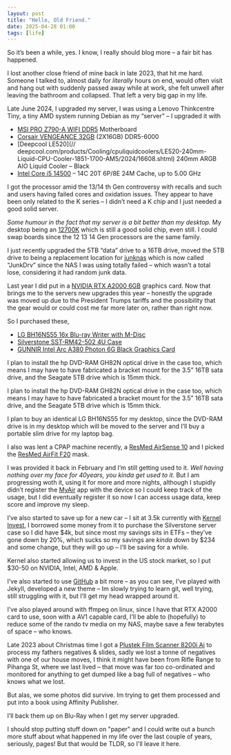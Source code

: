```yaml
---
layout: post
title: "Hello, Old Friend."
date: 2025-04-28 01:00
tags: [life]
---
```


So it’s been a while, yes. I know, I really should blog more – a fair bit has happened.

I lost another close friend of mine back in late 2023, that hit me hard. Someone I talked to, almost daily for *literally* hours on end, would often visit and hang out with suddenly passed away while at work, she felt unwell after leaving the bathroom and collapsed. That left a very big gap in my life.

Late June 2024, I upgraded my server, I was using a Lenovo Thinkcentre Tiny, a tiny AMD system running Debian as my “server” – I upgraded it with 

- [MSI PRO Z790-A WIFI DDR5](//msi.com/Motherboard/PRO-Z790-A-WIFI/Overview) Motherboard
- [Corsair VENGEANCE 32GB](//computerlounge.co.nz/products/corsair-cmk32gx5m2e6000c36w-vengeance-32gb-2x16gb-ddr5-6000-cl36-white-memory) (2X16GB) DDR5-6000
- [Deepcool LE520](// deepcool.com/products/Cooling/cpuliquidcoolers/LE520-240mm-Liquid-CPU-Cooler-1851-1700-AM5/2024/16608.shtml) 240mm ARGB AIO Liquid Cooler – Black
- [Intel Core i5 14500](//intel.com/content/www/us/en/products/sku/236784/intel-core-i5-processor-14500-24m-cache-up-to-5-00-ghz/specifications.html) – 14C 20T 6P/8E 24M Cache, up to 5.00 GHz

I got the processor amid the 13/14 th Gen controversy with recalls and such and users having failed cores and oxidation issues. They appear to have been only related to the K series – I didn’t need a K chip and I just needed a good solid server. 

*Some humour in the fact that my server is a bit better than my desktop.* My desktop being an [12700K](//intel.com/content/www/us/en/products/sku/134594/intel-core-i712700k-processor-25m-cache-up-to-5-00-ghz/specifications.html) which is still a good solid chip, even still. I could swap boards since the 12 13 14 Gen processors are the same family.

I just recently upgraded the 5TB “data” drive to a 16TB drive, moved the 5TB drive to being a replacement location for [junknas](http://junknas.download) which is now called “JunkDrv” since the NAS I was using totally failed – which wasn’t a total lose, considering it had random junk data. 

Last year I did put in a [NVIDIA RTX A2000 6GB](//nvidia.com/en-us/design-visualization/rtx-a2000/) graphics card. 
Now that brings me to the servers new upgrades this year – honestly the upgrade was moved up due to the President Trumps tariffs and the possibility that the gear would or could cost me far more later on, rather than right now.

So I purchased these,

- [LG BH16NS55 16x Blu-ray Writer with M-Disc](https://hitachi-lg.com/en/products/data.view/?v=26)
- [Silverstone SST-RM42-502 4U Case](//www.silverstonetek.com/en/product/info/server-nas/RM42-502/)
- [GUNNIR Intel Arc A380 Photon 6G Black Graphics Card](//en.gunnir.com/Product/GUNNIR-Intel-Arc-A380-Index-6G.html)

I plan to install the hp DVD-RAM GH82N optical drive in the case too, which means I may have to have fabricated a bracket mount for the 3.5” 16TB sata drive, and the Seagate 5TB drive which is 15mm thick.

I plan to install the hp DVD-RAM GH82N optical drive in the case too, which means I may have to have fabricated a bracket mount for the 3.5” 16TB sata drive, and the Seagate 5TB drive which is 15mm thick.

I plan to buy an identical LG BH16NS55 for my desktop, since the DVD-RAM drive is in my desktop which will be moved to the server and I’ll buy a portable slim drive for my laptop bag.

I also was lent a CPAP machine recently, a [ResMed AirSense 10](//resmed.com/en-us/products/cpap/machines/airsense-10/) and I picked the [ResMed AirFit F20](//resmed.com/en-us/products/cpap/masks/airfit-f20/) mask.

I was provided it back in February and I’m still getting used to it. *Well having nothing over my face for 40years, you kinda get used to it.* But I am progressing woth it, using it for more and more nights, although I stupidly didn’t register the [MyAir](//myair.resmed.com/) app with the device so I could keep track of the usage, but I did eventually register it so now I can access usage data, keep score and improve my sleep.

I’ve also started to save up for a new car – I sit at 3.5k currently with [Kernel Invest](//kernelwealth.co.nz), I borrowed some money from it to purchase the Silverstone server case so I did have $4k, but since most my savings sits in ETFs – they’ve gone down by 20%, which sucks so my savings are *kinda* down by $234 and some change, but they will go up – I’ll be saving for a while.

Kernel also started allowing us to invest in the US stock market, so I put $30-50 on NVIDIA, Intel, AMD & Apple.

I’ve also started to use [GitHub](//github.com/t94xr) a bit more – as you can see, I’ve played with Jekyll, developed a new theme – Im slowly trying to learn git, well trying, still struggling with it, but I’ll get my head wrapped around it.

I’ve also played around with ffmpeg on linux, since I have that RTX A2000 card to use, soon with a AV1 capable card, I’ll be able to (hopefully) to reduce some of the rando tv media on my NAS, maybe save a few terabytes of space – who knows.

Late 2023 about Christmas time I got a [Plustek Film Scanner 8200i Ai](//www.digidirect.com.au/plustek-film-scanner-8200i-ai) to process my fathers negatives & slides, sadly we lost a tonne of negatives with one of our house moves, I think it might have been from Rifle Range to Pihanga St, where we last lived – that move was far too co-ordinated and monitored for anything to get dumped like a bag full of negatives – who knows what we lost.

But alas, we some photos did survive. Im trying to get them processed and put into a book using Affinity Publisher.

I’ll back them up on Blu-Ray when I get my server upgraded.

I should stop putting stuff down on "paper" and I could write out a bunch more stuff about what happened in my life over the last couple of years, seriously, pages! But that would be TLDR, so I'll leave it here. 